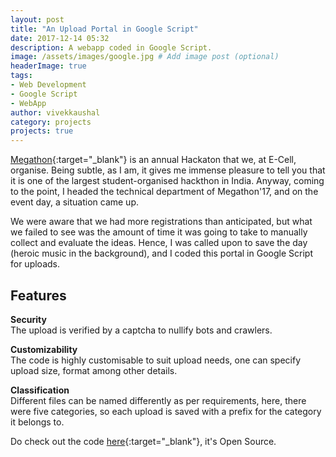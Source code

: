 ```yaml
---
layout: post
title: "An Upload Portal in Google Script"
date: 2017-12-14 05:32
description: A webapp coded in Google Script.
image: /assets/images/google.jpg # Add image post (optional)
headerImage: true
tags:
- Web Development
- Google Script
- WebApp
author: vivekkaushal
category: projects
projects: true
---
```


[Megathon][megathon]{:target="_blank"} is an annual Hackaton that we, at E-Cell, organise. Being subtle, as I am, it gives me immense pleasure to tell you that it is one of the largest student-organised hackthon in India. Anyway, coming to the point, I headed the technical department of Megathon'17, and on the event day, a situation came up.

We were aware that we had more registrations than anticipated, but what we failed to see was the amount of time it was going to take to manually collect and evaluate the ideas. Hence, I was called upon to save the day (heroic music in the background), and I coded this portal in Google Script for uploads.

## Features

**Security**  
The upload is verified by a captcha to nullify bots and crawlers.

**Customizability**  
The code is highly customisable to suit upload needs, one can specify upload size, format among other details.

**Classification**  
Different files can be named differently as per requirements, here, there were five categories, so each upload is saved with a prefix for the category it belongs to.

Do check out the code [here][github]{:target="_blank"}, it's Open Source.

[github]: https://github.com/kaushalvivek/GSUploader
[megathon]: http://www.megathon.tech
